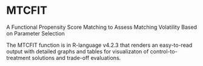 # MTCFIT
A Functional Propensity Score Matching to Assess Matching Volatility Based on Parameter Selection

The MTCFIT function is in R-language v4.2.3 that renders an easy-to-read output with detailed graphs and tables for visualizaton of control-to-treatment solutions and trade-off evaluations.
